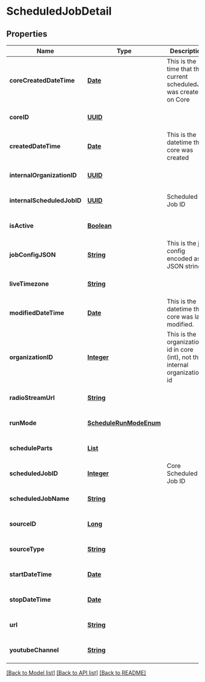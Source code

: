 # ScheduledJobDetail
## Properties

Name | Type | Description | Notes
------------ | ------------- | ------------- | -------------
**coreCreatedDateTime** | [**Date**](DateTime.md) | This is the time that the current scheduledJob was created on Core | [optional] [default to null]
**coreID** | [**UUID**](UUID.md) |  | [optional] [default to null]
**createdDateTime** | [**Date**](DateTime.md) | This is the datetime the core was created | [optional] [default to null]
**internalOrganizationID** | [**UUID**](UUID.md) |  | [optional] [default to null]
**internalScheduledJobID** | [**UUID**](UUID.md) | Scheduled Job ID | [optional] [default to null]
**isActive** | [**Boolean**](boolean.md) |  | [optional] [default to null]
**jobConfigJSON** | [**String**](string.md) | This is the job config encoded as a JSON string | [optional] [default to null]
**liveTimezone** | [**String**](string.md) |  | [optional] [default to null]
**modifiedDateTime** | [**Date**](DateTime.md) | This is the datetime the core was last modified. | [optional] [default to null]
**organizationID** | [**Integer**](integer.md) | This is the organization id in core (int), not the internal organization id | [optional] [default to null]
**radioStreamUrl** | [**String**](string.md) |  | [optional] [default to null]
**runMode** | [**ScheduleRunModeEnum**](ScheduleRunModeEnum.md) |  | [optional] [default to null]
**scheduleParts** | [**List**](SchedulePartDetail.md) |  | [optional] [default to null]
**scheduledJobID** | [**Integer**](integer.md) | Core Scheduled Job ID | [optional] [default to null]
**scheduledJobName** | [**String**](string.md) |  | [optional] [default to null]
**sourceID** | [**Long**](long.md) |  | [optional] [default to null]
**sourceType** | [**String**](string.md) |  | [optional] [default to null]
**startDateTime** | [**Date**](DateTime.md) |  | [optional] [default to null]
**stopDateTime** | [**Date**](DateTime.md) |  | [optional] [default to null]
**url** | [**String**](string.md) |  | [optional] [default to null]
**youtubeChannel** | [**String**](string.md) |  | [optional] [default to null]

[[Back to Model list]](../README.md#documentation-for-models) [[Back to API list]](../README.md#documentation-for-api-endpoints) [[Back to README]](../README.md)

